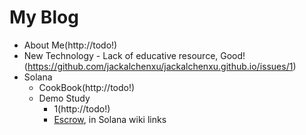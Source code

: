 # My Blog
- About Me(http://todo!)
- New Technology - Lack of educative resource, Good! (https://github.com/jackalchenxu/jackalchenxu.github.io/issues/1)
- Solana 
  - CookBook(http://todo!)
  - Demo Study
    - 1(http://todo!)
    - [Escrow](https://paulx.dev/blog/2021/01/14/programming-on-solana-an-introduction/), in Solana wiki links
